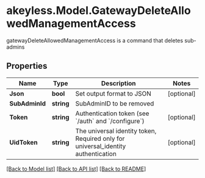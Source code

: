 # akeyless.Model.GatewayDeleteAllowedManagementAccess
gatewayDeleteAllowedManagementAccess is a command that deletes sub-admins

## Properties

Name | Type | Description | Notes
------------ | ------------- | ------------- | -------------
**Json** | **bool** | Set output format to JSON | [optional] 
**SubAdminId** | **string** | SubAdminID to be removed | 
**Token** | **string** | Authentication token (see &#x60;/auth&#x60; and &#x60;/configure&#x60;) | [optional] 
**UidToken** | **string** | The universal identity token, Required only for universal_identity authentication | [optional] 

[[Back to Model list]](../README.md#documentation-for-models) [[Back to API list]](../README.md#documentation-for-api-endpoints) [[Back to README]](../README.md)

